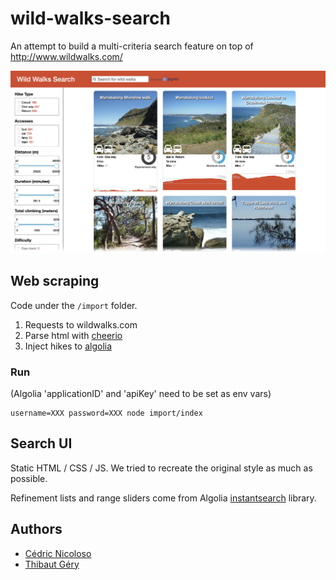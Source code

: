 # wild-walks-search

An attempt to build a multi-criteria search feature on top of http://www.wildwalks.com/

![alt text](wild-walks-search.png)

## Web scraping

Code under the `/import` folder.

1. Requests to wildwalks.com
2. Parse html with [cheerio](https://github.com/cheeriojs/cheerio)
3. Inject hikes to [algolia](https://www.algolia.com/)

### Run

(Algolia 'applicationID' and 'apiKey' need to be set as env vars)
```
username=XXX password=XXX node import/index
```

## Search UI

Static HTML / CSS / JS.
We tried to recreate the original style as much as possible.

Refinement lists and range sliders come from Algolia [instantsearch](https://github.com/algolia/instantsearch.js/) library.

## Authors

- [Cédric Nicoloso](https://github.com/cedric25)
- [Thibaut Géry](https://github.com/ThibautGery)

